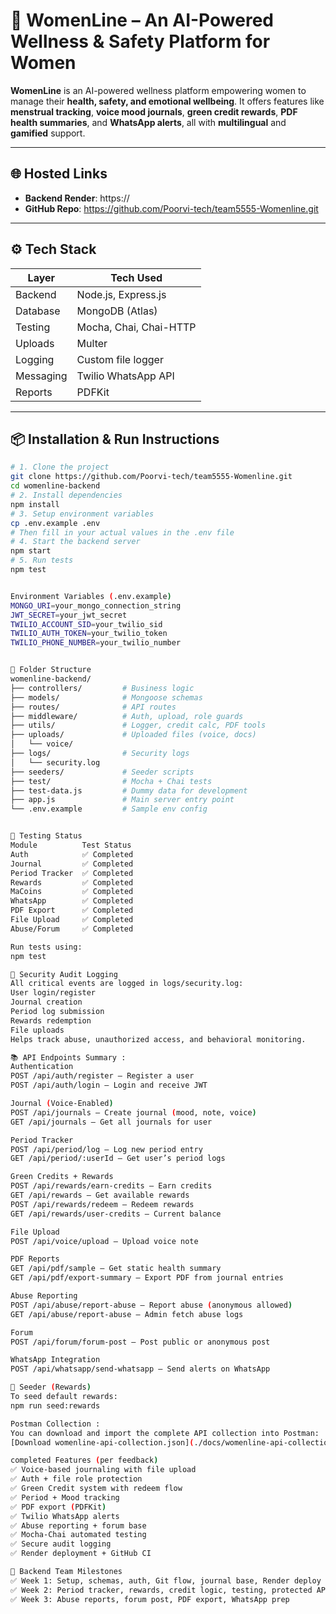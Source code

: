 # 🌸 WomenLine – An AI-Powered Wellness & Safety Platform for Women

**WomenLine** is an AI-powered wellness platform empowering women to manage their **health, safety, and emotional wellbeing**. It offers features like **menstrual tracking**, **voice mood journals**, **green credit rewards**, **PDF health summaries**, and **WhatsApp alerts**, all with **multilingual** and **gamified** support.

---

## 🌐 Hosted Links

- **Backend Render**: https://<your-render-url>
- **GitHub Repo**: https://github.com/Poorvi-tech/team5555-Womenline.git

---

## ⚙️ Tech Stack

| Layer       | Tech Used               |
|-------------|-------------------------|
| Backend     | Node.js, Express.js     |
| Database    | MongoDB (Atlas)         |
| Testing     | Mocha, Chai, Chai-HTTP  |
| Uploads     | Multer                  |
| Logging     | Custom file logger      |
| Messaging   | Twilio WhatsApp API     |
| Reports     | PDFKit                  |

---

## 📦 Installation & Run Instructions

```bash
# 1. Clone the project
git clone https://github.com/Poorvi-tech/team5555-Womenline.git
cd womenline-backend
# 2. Install dependencies
npm install
# 3. Setup environment variables
cp .env.example .env
# Then fill in your actual values in the .env file
# 4. Start the backend server
npm start
# 5. Run tests
npm test


Environment Variables (.env.example)
MONGO_URI=your_mongo_connection_string
JWT_SECRET=your_jwt_secret
TWILIO_ACCOUNT_SID=your_twilio_sid
TWILIO_AUTH_TOKEN=your_twilio_token
TWILIO_PHONE_NUMBER=your_twilio_number


📁 Folder Structure
womenline-backend/
├── controllers/         # Business logic
├── models/              # Mongoose schemas
├── routes/              # API routes
├── middleware/          # Auth, upload, role guards
├── utils/               # Logger, credit calc, PDF tools
├── uploads/             # Uploaded files (voice, docs)
│   └── voice/
├── logs/                # Security logs
│   └── security.log
├── seeders/             # Seeder scripts
├── test/                # Mocha + Chai tests
├── test-data.js         # Dummy data for development
├── app.js               # Main server entry point
└── .env.example         # Sample env config


🧪 Testing Status
Module       	Test Status
Auth	        ✅ Completed
Journal	        ✅ Completed
Period Tracker	✅ Completed
Rewards	        ✅ Completed
MaCoins	        ✅ Completed
WhatsApp	    ✅ Completed
PDF Export	    ✅ Completed
File Upload     ✅ Completed
Abuse/Forum	    ✅ Completed

Run tests using:
npm test

🔐 Security Audit Logging
All critical events are logged in logs/security.log:
User login/register
Journal creation
Period log submission
Rewards redemption
File uploads
Helps track abuse, unauthorized access, and behavioral monitoring.

📚 API Endpoints Summary :
Authentication
POST /api/auth/register – Register a user
POST /api/auth/login – Login and receive JWT

Journal (Voice-Enabled)
POST /api/journals – Create journal (mood, note, voice)
GET /api/journals – Get all journals for user

Period Tracker
POST /api/period/log – Log new period entry
GET /api/period/:userId – Get user’s period logs

Green Credits + Rewards
POST /api/rewards/earn-credits – Earn credits
GET /api/rewards – Get available rewards
POST /api/rewards/redeem – Redeem rewards
GET /api/rewards/user-credits – Current balance

File Upload
POST /api/voice/upload – Upload voice note

PDF Reports
GET /api/pdf/sample – Get static health summary
GET /api/pdf/export-summary – Export PDF from journal entries

Abuse Reporting
POST /api/abuse/report-abuse – Report abuse (anonymous allowed)
GET /api/abuse/report-abuse – Admin fetch abuse logs

Forum
POST /api/forum/forum-post – Post public or anonymous post

WhatsApp Integration
POST /api/whatsapp/send-whatsapp – Send alerts on WhatsApp

🔄 Seeder (Rewards)
To seed default rewards:
npm run seed:rewards

Postman Collection :
You can download and import the complete API collection into Postman:
[Download womenline-api-collection.json](./docs/womenline-api-collection.json)

completed Features (per feedback)
✅ Voice-based journaling with file upload
✅ Auth + file role protection
✅ Green Credit system with redeem flow
✅ Period + Mood tracking
✅ PDF export (PDFKit)
✅ Twilio WhatsApp alerts
✅ Abuse reporting + forum base
✅ Mocha-Chai automated testing
✅ Secure audit logging
✅ Render deployment + GitHub CI

📌 Backend Team Milestones
✅ Week 1: Setup, schemas, auth, Git flow, journal base, Render deploy
✅ Week 2: Period tracker, rewards, credit logic, testing, protected APIs
✅ Week 3: Abuse reports, forum post, PDF export, WhatsApp prep